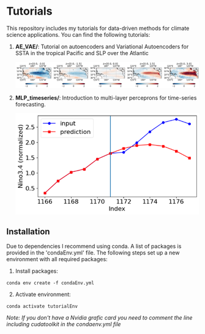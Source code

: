 # Tutorials


This repository includes my tutorials for data-driven methods for climate science applications. 
You can find the following tutorials:


1. **AE_VAE/**: Tutorial on autoencoders and Variational Autoencoders for SSTA in the tropical Pacific and SLP over the Atlantic

    <img src="AE_VAE/img/vae_latent_traverse.png" width="600"> 


2. **MLP_timeseries/**: Introduction to multi-layer perceprons for time-series forecasting.

    <img src="MLP_timeseries/img/mlp_autoregressive.png" width="500"> 




## Installation

Due to dependencies I recommend using conda. A list of packages is provided in the 
'condaEnv.yml' file. The following steps set up a new environment with all required packages:
1. Install packages: 
```
conda env create -f condaEnv.yml
```
2. Activate environment:
```
conda activate tutorialEnv
```

*Note: If you don't have a Nvidia grafic card you need to comment the line including cudatoolkit in the condaenv.yml file* 